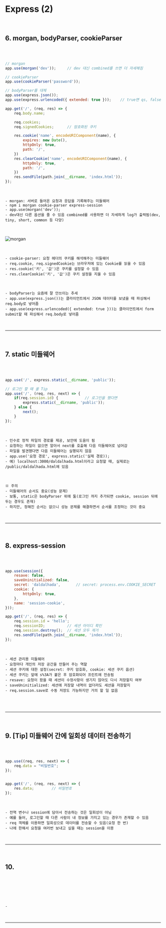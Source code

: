# Express (2)

<br>

## 6. morgan, bodyParser, cookieParser

<br>

```javascript

// morgan
app.use(morgan('dev'));     // dev 대신 combined를 쓰면 더 자세해짐

// cookieParser
app.use(cookieParser('password'));

// bodyParser를 대체
app.use(express.json());    
app.use(express.urlencoded({ extended: true }));    // true면 qs, false면 querystring

app.get('/', (req, res) => {
    req.body.name;

    req.cookies;
    req.signedCookies;      // 암호화된 쿠키

    res.cookie('name', encodeURIComponent(name), {
        expires: new Date(),
        httpOnly: true,
        path: '/',
    })
    res.clearCookie('name', encodeURIComponent(name), {
        httpOnly: true,
        path: '/',
    })
    res.sendFile(path.join(__dirname, 'index.html'));
});

```

<br>
    
    - morgan: 서버로 들어온 요청과 응답을 기록해주는 미들웨어
    - npm i morgan cookie-parser express-session
    - app.use(morgan('dev'));
    - dev대신 다른 옵션을 줄 수 있음 combined를 사용하면 더 자세하게 log가 출력됨(dev, tiny, short, common 등 다양)

<br>

![morgan](https://github.com/daldalhada/Express/blob/main/image/6/6-2/Node1.png)

<br>

    - cookie-parser: 요청 헤더의 쿠키를 해석해주는 미들웨어
    - req.cookie, req.signedCookie는 브라우저에 있는 Cookie를 읽을 수 있음
    - res.cookie('키', '값')은 쿠키를 설정할 수 있음
    - res.clearCookie('키', '값')은 쿠키 설정을 지울 수 있음

<br>

    - bodyParser는 요즘에 잘 안쓰이는 추세
    - app.use(express.json())는 클라이언트에서 JSON 데이터를 보냈을 때 파싱해서 req.body로 넣어줌
    - app.use(express.urlencoded({ extended: true }))는 클라이언트에서 form submit할 때 파싱해서 req.body로 넣어줌

<br>

***

<br>

## 7. static 미들웨어

<br>

```javascript

app.use('/', express.static(__dirname, 'public'));

// 로그인 할 때 꿀 Tip
app.use('/', (req, res, next) => {
    if(req.session.id) {            // 로그인을 했다면 
        express.static(__dirname, 'public'));
    } else {
        next();
    }
});

```

<br>

    - 인수로 정적 파일의 경로를 제공, 보안에 도움이 됨
    - 요청하는 파일이 없으면 알아서 next를 호출해 다음 미들웨어로 넘어감
    - 파일을 발견했다면 다음 미들웨어는 실행되지 않음
    - app.use('요청 경로', express.static('실제 경로));
    - 예) localhost:3000/daldalhada.html이라고 요청할 때, 실제로는 /public/daldalhada.html에 있음

<br>

    ※ 주의
    - 미들웨어의 순서도 중요(성능 문제)
    - 보통, static은 bodyParser 위에 둚(로그인 까지 추가되면 cookie, session 뒤에 두는 경우도 존재)
    - 하지만, 정해진 순서는 없으니 성능 문제를 해결하면서 순서를 조정하는 것이 중요

<br>

***

<br>

## 8. express-session

<br>

```javascript

app.use(session({
    resave: false,
    saveUninitialized: false,
    secret: 'daldalhada',       // secret: process.env.COOKIE_SECRET
    cookie: {
        httpOnly: true,
    },
    name: 'session-cookie',
}));

app.get('/', (req, res) => {
    req.session.id = 'hello';
    req.sessionID;          // 세션 아이디 확인
    req.session.destroy();  // 세션 모두 제거
    res.sendFile(path.join(__dirname, 'index.html'));
});

```

<br>

    - 세션 관리용 미들웨어
    - 요청마다 개인의 저장 공간을 만들어 주는 역할
    - 세션 쿠키에 대한 설정(secret: 쿠키 암호화, cookie: 세션 쿠키 옵션)
    - 세션 쿠키는 앞에 s%3A가 붙은 후 암호화되어 프린트에 전송됨
    - resave: 요청이 왔을 때 세션이 수정사항이 생기지 않아도 다시 저장할지 여부
    - saveUninitialized: 세션에 저장할 내역이 없더라도 세션을 저장할지
    - req.session.save로 수동 저장도 가능하지만 거의 할 일 없음

<br>

  
<br>

***

<br>

## 9. [Tip] 미들웨어 간에 일회성 데이터 전송하기

<br>

```javascript

app.use((req, res, next) => {
    req.data = "비밀번호";
});


app.get('/', (req, res, next) => {
    res.data;        // 비밀번호
});

```

<br>

    - 전역 변수나 session에 담아서 전송하는 것은 일회성이 아님
    - 예를 들어, 로그인할 때 다른 사람이 내 정보를 가지고 있는 경우가 존재할 수 있음
    - req 객체를 이용하면 일회성으로 데이터를 전송할 수 있음(요청 한 번)
    - 나에 한해서 요청을 여러번 보내고 싶을 때는 session을 이용

<br>

***

<br>

## 10.

<br>

```javascript



```

<br>

    - 

<br>

***

<br>




